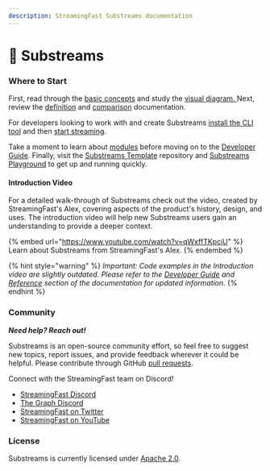 ```yaml
---
description: StreamingFast Substreams documentation
---
```


# 🔀 Substreams

### Where to Start

First, read through the [basic concepts](broken-reference) and study the [visual diagram. ](concept-and-fundamentals/visual-diagram.md)Next, review the [definition](concepts/definition.md) and [comparison](broken-reference) documentation.&#x20;

For developers looking to work with and create Substreams [install the CLI tool](getting-started/installing-the-cli.md) and then [start streaming](getting-started/your-first-stream.md).

Take a moment to learn about [modules](concepts/modules.md) before moving on to the [Developer Guide](developer-guide/overview.md). Finally, visit the [Substreams Template](https://github.com/streamingfast/substreams-template) repository and [Substreams Playground](https://github.com/streamingfast/substreams-playground) to get up and running quickly.

#### Introduction Video

For a detailed walk-through of Substreams check out the video, created by StreamingFast's Alex, covering aspects of the product's history, design, and uses. The introduction video will help new Substreams users gain an understanding to provide a deeper context.

{% embed url="https://www.youtube.com/watch?v=qWxffTKpciU" %}
Learn about Substreams from StreamingFast's Alex.
{% endembed %}

{% hint style="warning" %}
_Important: Code examples in the Introduction video are slightly outdated. Please refer to the_ [_Developer Guide_](broken-reference) _and_ [_Reference_](broken-reference) _section of the documentation for updated information_.
{% endhint %}

### Community

_**Need help? Reach out!**_

Substreams is an open-source community effort, so feel free to suggest new topics, report issues, and provide feedback wherever it could be helpful. Please contribute through GitHub [pull requests](https://docs.github.com/en/pull-requests/collaborating-with-pull-requests/proposing-changes-to-your-work-with-pull-requests/about-pull-requests).

Connect with the StreamingFast team on Discord!

* [StreamingFast Discord](https://discord.gg/jZwqxJAvRs)
* [The Graph Discord](https://discord.gg/vtvv7FP)
* [StreamingFast on Twitter](https://twitter.com/streamingfastio)
* [StreamingFast on YouTube](https://www.youtube.com/c/streamingfast)

### License

Substreams is currently licensed under [Apache 2.0](../LICENSE/).
